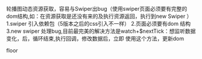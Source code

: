 轮播图动态资源获取，容易与Swiper出bug（使用swiper页面必须要有完整的dom结构,如：在资源获取是还没有来的及执行资源返回，执行到new Swiper  ）
1.swiper  引入依赖包（5版本之后的css引入不一样）
2.页面必须要有dom 结构
3.new swiper 
处理bug,目前最完美的解决方法是watch+$nextTick：想监听数据变化，后，循环结束,执行回调，修改数据后，立即 使用这个方法，更新dom 




floor

